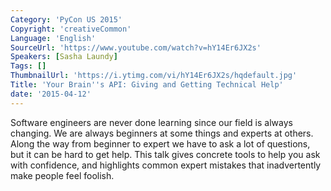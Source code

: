 ```yaml
---
Category: 'PyCon US 2015'
Copyright: 'creativeCommon'
Language: 'English'
SourceUrl: 'https://www.youtube.com/watch?v=hY14Er6JX2s'
Speakers: [Sasha Laundy]
Tags: []
ThumbnailUrl: 'https://i.ytimg.com/vi/hY14Er6JX2s/hqdefault.jpg'
Title: 'Your Brain''s API: Giving and Getting Technical Help'
date: '2015-04-12'
---
```

Software engineers are never done learning since our field is always changing. We are always beginners at some things and experts at others. Along the way from beginner to expert we have to ask a lot of questions, but it can be hard to get help. This talk gives concrete tools to help you ask with confidence, and highlights common expert mistakes that inadvertently make people feel foolish. 
